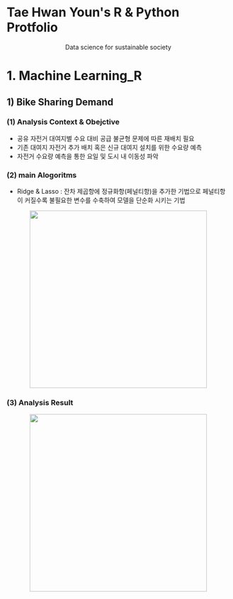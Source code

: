 # Tae Hwan Youn's R & Python Protfolio
<center>Data science for sustainable society</center>

# 1. Machine Learning_R
## 1) Bike Sharing Demand
### (1) Analysis Context & Obejctive
 - 공유 자전거 대여지별 수요 대비 공급 불균형 문제에 따른 재배치 필요
 - 기존 대여지 자전거 추가 배치 혹은 신규 대여지 설치를 위한 수요량 예측
 - 자전거 수요량 예측을 통한 요일 및 도시 내 이동성 파악

### (2) main Alogoritms
 - Ridge & Lasso
  : 잔차 제곱항에 정규화항(페널티항)을 추가한 기법으로 페널티항이 커질수록 불필요한 변수를 수축하여 모델을 단순화 시키는 기법
<center><img src="https://github.com/ooDoo6169/portfolio/blob/master/img_src/ridge_lasso.png?raw=true" width="400px" /></center>

### (3) Analysis Result
<center><img src="https://github.com/ooDoo6169/portfolio/blob/master/img_src/ML_BSD_result.png?raw=true" width="400px" /></center>

